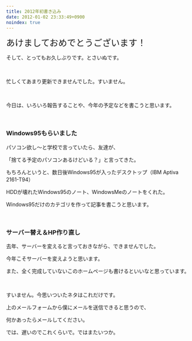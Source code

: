 ```yaml
---
title: 2012年初書き込み
date: 2012-01-02 23:33:49+0900
noindex: true
---
```

<p><span style="font-size:24px;">あけましておめでとうございます！</span></p>
<p>そして、とってもお久しぶりです。とさいぬです。</p>
<p>&nbsp;</p>
<p>忙しくてあまり更新できませんでした。すいません。</p>
<p>&nbsp;</p>
<p>今日は、いろいろ報告することや、今年の予定などを書こうと思います。</p>
<p>&nbsp;</p>
<h3>Windows95もらいました</h3>
<p>パソコン欲し〜と学校で言っていたら、友達が、</p>
<p>「捨てる予定のパソコンあるけどいる？」と言ってきた。</p>
<p>もちろんというと、数日後Windows95が入ったデスクトップ（IBM Aptiva 2161-T94）</p>
<p>HDDが壊れたWindows95のノート、WindowsMeのノートをくれた。</p>
<p>Windows95だけのカテゴリを作って記事を書こうと思います。</p>
<p>&nbsp;</p>
<h3>サーバー替え＆HP作り直し</h3>
<p>去年、サーバーを変えると言っておきながら、できませんでした。</p>
<p>今年こそサーバーを変えようと思います。</p>
<p>また、全く完成していないこのホームページも書けるといいなと思っています。</p>
<p>&nbsp;</p>
<p>すいません。今思いついたネタはこれだけです。</p>
<p>上のメールフォームから僕にメールを送信できると思うので、</p>
<p>何かあったらメールしてください。</p>
<p>では、遅いのでこれくらいで。ではまたいつか。</p>
